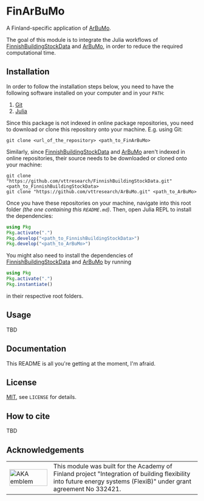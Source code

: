 # FinArBuMo

A Finland-specific application of [ArBuMo](https://github.com/vttresearch/ArBuMo).

The goal of this module is to integrate the Julia workflows of
[FinnishBuildingStockData](https://github.com/vttresearch/FinnishBuildingStockData)
and [ArBuMo](https://github.com/vttresearch/ArBuMo),
in order to reduce the required computational time.


## Installation

In order to follow the installation steps below, you need to have the following
software installed on your computer and in your `PATH`:
1. [Git](https://www.git-scm.com/)
2. [Julia](https://julialang.org/)

Since this package is not indexed in online package repositories,
you need to download or clone this repository onto your machine.
E.g. using Git: 
```
git clone <url_of_the_repository> <path_to_FinArBuMo>
```
Similarly, since [FinnishBuildingStockData](https://github.com/vttresearch/FinnishBuildingStockData)
and [ArBuMo](https://github.com/vttresearch/ArBuMo)
aren't indexed in online repositories, their source needs to be downloaded or cloned
onto your machine:
```
git clone "https://github.com/vttresearch/FinnishBuildingStockData.git" <path_to_FinnishBuildingStockData>
git clone "https://github.com/vttresearch/ArBuMo.git" <path_to_ArBuMo>
```

Once you have these repositories on your machine,
navigate into this root folder *(the one containing this `README.md`)*.
Then, open Julia REPL to install the dependencies:
```julia
using Pkg
Pkg.activate(".")
Pkg.develop("<path_to_FinnishBuildingStockData>")
Pkg.develop("<path_to_ArBuMo>")
```
You might also need to install the dependencies of
[FinnishBuildingStockData](https://github.com/vttresearch/FinnishBuildingStockData)
and [ArBuMo](https://github.com/vttresearch/ArBuMo)
by running
```julia
using Pkg
Pkg.activate(".")
Pkg.instantiate()
```
in their respective root folders.


## Usage

TBD


## Documentation

This README is all you're getting at the moment, I'm afraid.


## License

[MIT](https://mit-license.org/), see `LICENSE` for details.


## How to cite

TBD


## Acknowledgements

<center>
<table width=500px frame="none">
<tr>
<td valign="middle" width=100px>
<img src=https://www.aka.fi/globalassets/vanhat/y_kuvat/aka_logo_en.svg alt="AKA emblem" width=100%></td>
<td valign="middle">
This module was built for the Academy of Finland project "Integration of building flexibility into future energy systems (FlexiB)" under grant agreement No 332421.
</td>
</table>
</center>
